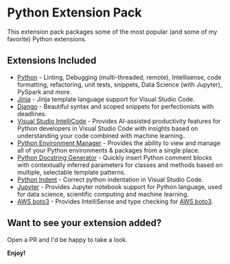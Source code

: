 # Python Extension Pack

This extension pack packages some of the most popular (and some of my favorite) Python extensions.

## Extensions Included

* [Python](https://marketplace.visualstudio.com/items?itemName=ms-python.python) - Linting, Debugging (multi-threaded, remote), Intellisense, code formatting, refactoring, unit tests, snippets, Data Science (with Jupyter), PySpark and more.
* [Jinja](https://marketplace.visualstudio.com/items?itemName=wholroyd.jinja) - Jinja template language support for Visual Studio Code.
* [Django](https://marketplace.visualstudio.com/items?itemName=batisteo.vscode-django) - Beautiful syntax and scoped snippets for perfectionists with deadlines.
* [Visual Studio IntelliCode](https://marketplace.visualstudio.com/items?itemName=VisualStudioExptTeam.vscodeintellicode) - Provides AI-assisted productivity features for Python developers in Visual Studio Code with insights based on understanding your code combined with machine learning..
* [Python Environment Manager](https://marketplace.visualstudio.com/items?itemName=donjayamanne.python-environment-manager) - Provides the ability to view and manage all of your Python environments & packages from a single place.
* [Python Docstring Generator](https://marketplace.visualstudio.com/items?itemName=njpwerner.autodocstring) - Quickly insert Python comment blocks with contextually inferred parameters for classes and methods based on multiple, selectable template patterns.
* [Python Indent](https://marketplace.visualstudio.com/items?itemName=KevinRose.vsc-python-indent) - Correct python indentation in Visual Studio Code.
* [Jupyter](https://marketplace.visualstudio.com/items?itemName=ms-toolsai.jupyter) - Provides Jupyter notebook support for Python language, used for data science, scientific computing and machine learning.
* [AWS boto3](https://marketplace.visualstudio.com/items?itemName=Boto3typed.boto3-ide) - Provides IntelliSense and type checking for [AWS boto3](https://aws.amazon.com/sdk-for-python/).

## Want to see your extension added?

Open a PR and I'd be happy to take a look.

**Enjoy!**
